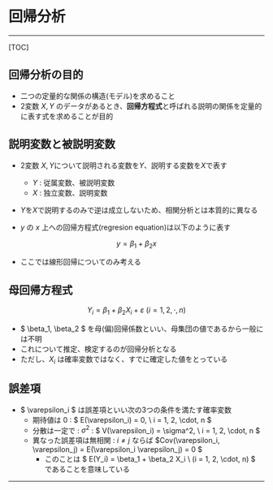 # 回帰分析

---

[TOC]

## 回帰分析の目的

- 二つの定量的な関係の構造(モデル)を求めること
- 2変数 $X,Y$ のデータがあるとき、**回帰方程式**と呼ばれる説明の関係を定量的に表す式を求めることが目的

## 説明変数と被説明変数

- 2変数 $X, Y$について説明される変数を$Y$、説明する変数を$X$で表す
    - $Y$ : 従属変数、被説明変数
    - $X$ : 独立変数、説明変数

- $Y$を$X$で説明するのみで逆は成立しないため、相関分析とは本質的に異なる

- $y$ の $x$ 上への回帰方程式(regresion equation)は以下のように表す
  
$$ y = \beta_1 + \beta_2 x $$

- ここでは線形回帰についてのみ考える

## 母回帰方程式

$$ Y_i = \beta_1 + \beta_2 X_i + \varepsilon \ (i = 1, 2, \cdot, n) $$

- $ \beta_1, \beta_2 $ を母(偏)回帰係数といい、母集団の値であるから一般には不明
- これについて推定、検定するのが回帰分析となる
- ただし、$X_i$ は確率変数ではなく、すでに確定した値をとっている

## 誤差項

- $ \varepsilon_i $ は誤差項といい次の3つの条件を満たす確率変数
  - 期待値は $0$ : $ E(\varepsilon_i) = 0, \ i = 1, 2, \cdot, n $
  - 分散は一定で : $\sigma^2$ : $ V(\varepsilon_i) = \sigma^2, \ i = 1, 2, \cdot, n $
  - 異なった誤差項は無相関 : $i\neq j$ ならば $Cov(\varepsilon_i, \varepsilon_j) = E(\varepsilon_i \varepsilon_j) = 0 $
    - このことは $ E(Y_i) = \beta_1 + \beta_2 X_i \ (i = 1, 2, \cdot, n) $ であることを意味している

---